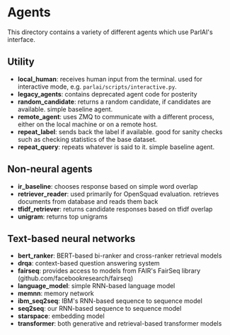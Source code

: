 # Agents

This directory contains a variety of different agents which use ParlAI's interface.

## Utility

- **local_human**: receives human input from the terminal. used for interactive mode, e.g. `parlai/scripts/interactive.py`.
- **legacy_agents**: contains deprecated agent code for posterity
- **random_candidate**: returns a random candidate, if candidates are available. simple baseline agent.
- **remote_agent**: uses ZMQ to communicate with a different process, either on the local machine or on a remote host.
- **repeat_label**: sends back the label if available. good for sanity checks such as checking statistics of the base dataset.
- **repeat_query**: repeats whatever is said to it. simple baseline agent.

## Non-neural agents

- **ir_baseline**: chooses response based on simple word overlap
- **retriever_reader**: used primarily for OpenSquad evaluation. retrieves documents from database and reads them back
- **tfidf_retriever**: returns candidate responses based on tfidf overlap
- **unigram**: returns top unigrams

## Text-based neural networks

- **bert_ranker**: BERT-based bi-ranker and cross-ranker retrieval models
- **drqa**: context-based question answering system
- **fairseq**: provides access to models from FAIR's FairSeq library (github.com/facebookresearch/fairseq)
- **language_model**: simple RNN-based language model
- **memnn**: memory network
- **ibm_seq2seq**: IBM's RNN-based sequence to sequence model
- **seq2seq**: our RNN-based sequence to sequence model
- **starspace**: embedding model
- **transformer**: both generative and retrieval-based transformer models
